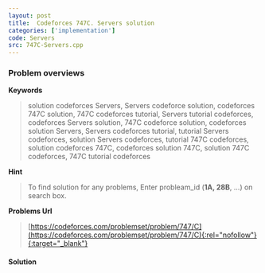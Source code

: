```yaml
---
layout: post
title:  Codeforces 747C. Servers solution
categories: ['implementation']
code: Servers
src: 747C-Servers.cpp
---
```

### **Problem overviews**

**Keywords**
> solution codeforces Servers, Servers codeforce solution, codeforces 747C solution, 747C codeforces tutorial, Servers tutorial codeforces, codeforces Servers solution, 747C codeforce solution, codeforces solution Servers, Servers codeforces tutorial, tutorial Servers codeforces, solution Servers codeforces, tutorial 747C codeforces, solution codeforces 747C, codeforces solution 747C, solution 747C codeforces, 747C tutorial codeforces

**Hint**
> To find solution for any problems, Enter probleam_id (**1A, 28B**, ...) on search box. 

**Problems Url**
> [https://codeforces.com/problemset/problem/747/C](https://codeforces.com/problemset/problem/747/C){:rel="nofollow"}{:target="_blank"}

#### **Solution**



